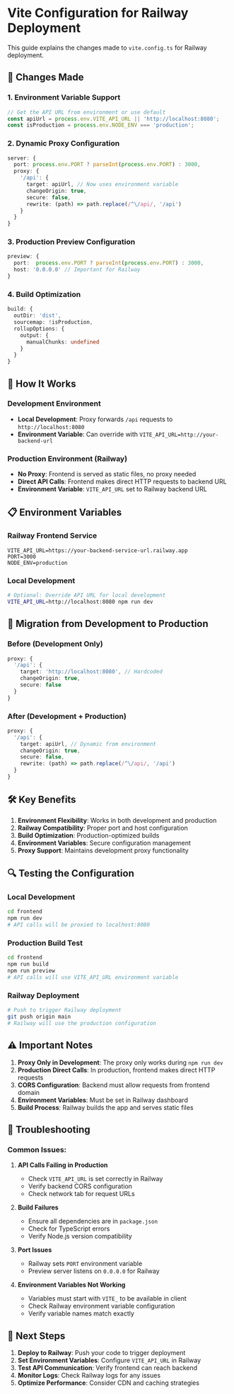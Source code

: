 # Vite Configuration for Railway Deployment

This guide explains the changes made to `vite.config.ts` for Railway deployment.

## 🔧 Changes Made

### 1. Environment Variable Support
```typescript
// Get the API URL from environment or use default
const apiUrl = process.env.VITE_API_URL || 'http://localhost:8080';
const isProduction = process.env.NODE_ENV === 'production';
```

### 2. Dynamic Proxy Configuration
```typescript
server: {
  port: process.env.PORT ? parseInt(process.env.PORT) : 3000,
  proxy: {
    '/api': {
      target: apiUrl, // Now uses environment variable
      changeOrigin: true,
      secure: false,
      rewrite: (path) => path.replace(/^\/api/, '/api')
    }
  }
}
```

### 3. Production Preview Configuration
```typescript
preview: {
  port:  process.env.PORT ? parseInt(process.env.PORT) : 3000,
  host: '0.0.0.0' // Important for Railway
}
```

### 4. Build Optimization
```typescript
build: {
  outDir: 'dist',
  sourcemap: !isProduction,
  rollupOptions: {
    output: {
      manualChunks: undefined
    }
  }
}
```

## 🚀 How It Works

### Development Environment
- **Local Development**: Proxy forwards `/api` requests to `http://localhost:8080`
- **Environment Variable**: Can override with `VITE_API_URL=http://your-backend-url`

### Production Environment (Railway)
- **No Proxy**: Frontend is served as static files, no proxy needed
- **Direct API Calls**: Frontend makes direct HTTP requests to backend URL
- **Environment Variable**: `VITE_API_URL` set to Railway backend URL

## 📋 Environment Variables

### Railway Frontend Service
```
VITE_API_URL=https://your-backend-service-url.railway.app
PORT=3000
NODE_ENV=production
```

### Local Development
```bash
# Optional: Override API URL for local development
VITE_API_URL=http://localhost:8080 npm run dev
```

## 🔄 Migration from Development to Production

### Before (Development Only)
```typescript
proxy: {
  '/api': {
    target: 'http://localhost:8080', // Hardcoded
    changeOrigin: true,
    secure: false
  }
}
```

### After (Development + Production)
```typescript
proxy: {
  '/api': {
    target: apiUrl, // Dynamic from environment
    changeOrigin: true,
    secure: false,
    rewrite: (path) => path.replace(/^\/api/, '/api')
  }
}
```

## 🛠️ Key Benefits

1. **Environment Flexibility**: Works in both development and production
2. **Railway Compatibility**: Proper port and host configuration
3. **Build Optimization**: Production-optimized builds
4. **Environment Variables**: Secure configuration management
5. **Proxy Support**: Maintains development proxy functionality

## 🔍 Testing the Configuration

### Local Development
```bash
cd frontend
npm run dev
# API calls will be proxied to localhost:8080
```

### Production Build Test
```bash
cd frontend
npm run build
npm run preview
# API calls will use VITE_API_URL environment variable
```

### Railway Deployment
```bash
# Push to trigger Railway deployment
git push origin main
# Railway will use the production configuration
```

## ⚠️ Important Notes

1. **Proxy Only in Development**: The proxy only works during `npm run dev`
2. **Production Direct Calls**: In production, frontend makes direct HTTP requests
3. **CORS Configuration**: Backend must allow requests from frontend domain
4. **Environment Variables**: Must be set in Railway dashboard
5. **Build Process**: Railway builds the app and serves static files

## 🔧 Troubleshooting

### Common Issues:

1. **API Calls Failing in Production**
   - Check `VITE_API_URL` is set correctly in Railway
   - Verify backend CORS configuration
   - Check network tab for request URLs

2. **Build Failures**
   - Ensure all dependencies are in `package.json`
   - Check for TypeScript errors
   - Verify Node.js version compatibility

3. **Port Issues**
   - Railway sets `PORT` environment variable
   - Preview server listens on `0.0.0.0` for Railway

4. **Environment Variables Not Working**
   - Variables must start with `VITE_` to be available in client
   - Check Railway environment variable configuration
   - Verify variable names match exactly

## 📝 Next Steps

1. **Deploy to Railway**: Push your code to trigger deployment
2. **Set Environment Variables**: Configure `VITE_API_URL` in Railway
3. **Test API Communication**: Verify frontend can reach backend
4. **Monitor Logs**: Check Railway logs for any issues
5. **Optimize Performance**: Consider CDN and caching strategies 